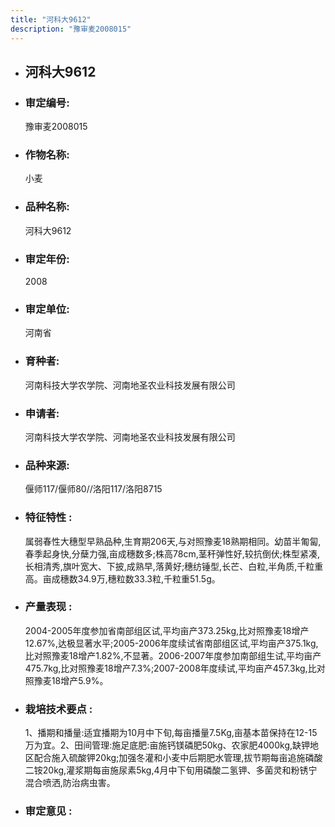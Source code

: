 ```yaml
---
title: "河科大9612"
description: "豫审麦2008015"
---
```

* ## 河科大9612
* ###  审定编号:  
   豫审麦2008015

*  ### 作物名称:  
   小麦

*   ###  品种名称: 
    河科大9612

*   ### 审定年份: 
    2008

*   ### 审定单位:  
    河南省

*   ### 育种者:  
    河南科技大学农学院、河南地圣农业科技发展有限公司

*   ### 申请者:  
    河南科技大学农学院、河南地圣农业科技发展有限公司

*   ### 品种来源:  
    偃师117/偃师80//洛阳117/洛阳8715

*   ### 特征特性 : 
    属弱春性大穗型早熟品种,生育期206天,与对照豫麦18熟期相同。幼苗半匍匐,春季起身快,分蘖力强,亩成穗数多;株高78cm,茎秆弹性好,较抗倒伏;株型紧凑,长相清秀,旗叶宽大、下披,成熟早,落黄好;穗纺锤型,长芒、白粒,半角质,千粒重高。亩成穗数34.9万,穗粒数33.3粒,千粒重51.5g。

*   ### 产量表现 : 
    2004-2005年度参加省南部组区试,平均亩产373.25kg,比对照豫麦18增产12.67%,达极显著水平;2005-2006年度续试省南部组区试,平均亩产375.1kg,比对照豫麦18增产1.82%,不显著。2006-2007年度参加南部组生试,平均亩产475.7kg,比对照豫麦18增产7.3%;2007-2008年度续试,平均亩产457.3kg,比对照豫麦18增产5.9%。

*   ### 栽培技术要点 : 
    1、播期和播量:适宜播期为10月中下旬,每亩播量7.5Kg,亩基本苗保持在12-15万为宜。2、田间管理:施足底肥:亩施钙镁磷肥50kg、农家肥4000kg,缺钾地区配合施入硫酸钾20kg;加强冬灌和小麦中后期肥水管理,拔节期每亩追施磷酸二铵20kg,灌浆期每亩施尿素5kg,4月中下旬用磷酸二氢钾、多菌灵和粉锈宁混合喷洒,防治病虫害。

*   ### 审定意见 : 
    
